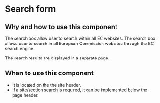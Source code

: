 # Search form

## Why and how to use this component

The search box allow user to search within all EC websites. The search box allows user to search in all European Commission websites through the EC search engine.

The search results are displayed in a separate page.

## When to use this component

-   It is located on the the site header.
-   If a site/section search is required, it can be implemented below the page header.
